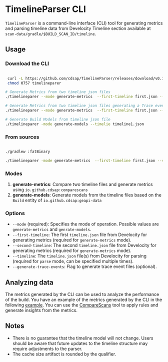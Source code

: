 # TimelineParser CLI

`TimelineParser` is a command-line interface (CLI) tool for generating metrics and parsing timeline data from Develocity Timeline section available at `scan-data/gradle/$BUILD_SCAN_ID/timeline`.

## Usage

### Download the CLI
```sh

 curl -L https://github.com/cdsap/TimelineParser/releases/download/v0.1.0/timelineparer --output timelineparer
 chmod 0757 timelineparer

# Generate Metrics from two timeline json files
./timelineparer --mode generate-metrics  --first-timeline first.json --second-timeline second.json

# Generate Metrics from two timeline json files generating a Trace event file
./timelineparer --mode generate-metrics  --first-timeline first.json --second-timeline second.json --generate-trace-events

# Generate Build Models from timeline json file
./timelineparer -mode generate-models --timelie timeline1.json

```
### From sources
```sh

./gradlew :fatBinary

./timelineparer -mode generate-metrics  --first-timeline first.json --second-timeline second.json
```


### Modes

1. **generate-metrics**: Compare two timeline files and generate metrics using `io.github.cdsap:comparescans`
2. **generate-models**: Generate models from the timeline files based on the `Build` entity of `io.github.cdsap:geapi-data`

### Options

- `--mode` (required): Specifies the mode of operation. Possible values are `generate-metrics` and `genrate-models`.
- `--first-timeline`: The first `timeline.json` file from Develocity for generating metrics (required for `generate-metrics` mode).
- `--second-timeline`: The second `timeline.json` file from Develocity for generating metrics (required for `generate-metrics` mode).
- `--timeline`: The `timeline.json` file(s) from Develocity for parsing (required for `parse` mode, can be specified multiple times).
- `--generate-trace-events`: Flag to generate trace event files (optional).

## Analyzing data
The metrics generated by the CLI can be used to analyze the performance of the build. You have an example of the metrics generated by the CLI in the following [example](resources/metrics-timeline1-time2.csv).
You can use the [CompareScans](https://github.com/cdsap/CompareScans) tool to apply rules and generate insights from the metrics.

## Notes
* There is no guarantee that the timeline model will not change. Users should be aware that future updates to the timeline structure may require adjustments to the parser.
* The cache size artifact is rounded by the qualifier.


